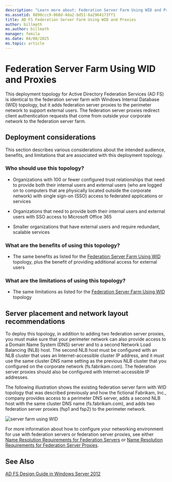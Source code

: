 ```yaml
---
description: "Learn more about: Federation Server Farm Using WID and Proxies"
ms.assetid: 8890ccc9-068d-4da2-bd51-8a2964173ff1
title: AD FS Federation Server Farm Using WID and Proxies
author: billmath
ms.author: billmath
manager: femila
ms.date: 04/08/2025
ms.topic: article
---
```


# Federation Server Farm Using WID and Proxies

This deployment topology for Active Directory Federation Services \(AD FS\) is identical to the federation server farm with Windows Internal Database \(WID\) topology, but it adds federation server proxies to the perimeter network to support external users. The federation server proxies redirect client authentication requests that come from outside your corporate network to the federation server farm.

## Deployment considerations
This section describes various considerations about the intended audience, benefits, and limitations that are associated with this deployment topology.

### Who should use this topology?

-   Organizations with 100 or fewer configured trust relationships that need to provide both their internal users and external users \(who are logged on to computers that are physically located outside the corporate network\) with single sign\-on \(SSO\) access to federated applications or services

-   Organizations that need to provide both their internal users and external users with SSO access to Microsoft Office 365

-   Smaller organizations that have external users and require redundant, scalable services

### What are the benefits of using this topology?

-   The same benefits as listed for the [Federation Server Farm Using WID](Federation-Server-Farm-Using-WID-2012.md) topology, plus the benefit of providing additional access for external users

### What are the limitations of using this topology?

-   The same limitations as listed for the [Federation Server Farm Using WID](Federation-Server-Farm-Using-WID-2012.md) topology

## Server placement and network layout recommendations
To deploy this topology, in addition to adding two federation server proxies, you must make sure that your perimeter network can also provide access to a Domain Name System \(DNS\) server and to a second Network Load Balancing \(NLB\) host. The second NLB host must be configured with an NLB cluster that uses an Internet\-accessible cluster IP address, and it must use the same cluster DNS name setting as the previous NLB cluster that you configured on the corporate network \(fs.fabrikam.com\). The federation server proxies should also be configured with Internet\-accessible IP addresses.

The following illustration shows the existing federation server farm with WID topology that was described previously and how the fictional Fabrikam, Inc., company provides access to a perimeter DNS server, adds a second NLB host with the same cluster DNS name \(fs.fabrikam.com\), and adds two federation server proxies \(fsp1 and fsp2\) to the perimeter network.

![server farm using WID](media/FarmWIDProxies.gif)

For more information about how to configure your networking environment for use with federation servers or federation server proxies, see either [Name Resolution Requirements for Federation Servers](Name-Resolution-Requirements-for-Federation-Servers.md) or [Name Resolution Requirements for Federation Server Proxies](Name-Resolution-Requirements-for-Federation-Server-Proxies.md).

## See Also
[AD FS Design Guide in Windows Server 2012](AD-FS-Design-Guide-in-Windows-Server-2012.md)
